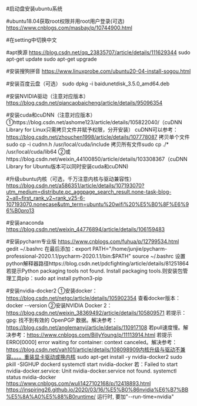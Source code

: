 #启动盘安装ubuntu系统

#ubuntu18.04获取root权限并用root用户登录(可选)
https://www.cnblogs.com/masbay/p/10744900.html

#在setting中切换中文

#apt换源
https://blog.csdn.net/qq_23835707/article/details/111629344
sudo apt-get update
sudo apt-get upgrade

#安装搜狗拼音
https://www.linuxprobe.com/ubuntu20-04-install-sogou.html

#安装百度云盘（可选）
sudo dpkg -i baidunetdisk_3.5.0_amd64.deb

#安装NVIDIA驱动（注意对应版本）
https://blog.csdn.net/qiancaobaicheng/article/details/95096354

#安装cuda和cuDNN（注意对应版本）
①https://blog.csdn.net/ashome123/article/details/105822040/（cuDNN Library for Linux只需拷贝文件并赋予权限，分开安装）
cuDNN可以参考：https://blog.csdn.net/zhouchen1998/article/details/107778087
拷贝单个文件sudo cp -i cudnn.h /usr/local/cuda/include
拷贝所有文件sudo cp ./* /usr/local/cuda/lib64
②或https://blog.csdn.net/weixin_44100850/article/details/103308367（cuDNN Library for Ubuntu版本可以同时安装cuda和cuDNN)

#升级ubuntu内核（可选，千万注意内核与驱动兼容性）
https://blog.csdn.net/a586351/article/details/107193070?utm_medium=distribute.pc_aggpage_search_result.none-task-blog-2~all~first_rank_v2~rank_v25-6-107193070.nonecase&utm_term=ubuntu%20wifi%20%E5%B0%8F%E6%96%B0pro13

#安装anaconda
https://blog.csdn.net/weixin_44776894/article/details/106159483

#安装pycharm专业版
https://www.cnblogs.com/fuhua/p/12799534.html
gedit ~/.bashrc
在最后添加：export PATH="/home/junjie/pycharm-professional-2020.1.1/pycharm-2020.1.1/bin:$PATH"
source ~/.bashrc
设置python解释器路径https://blog.csdn.net/pdcfighting/article/details/81251864
若提示Python packaging tools not found. Install packaging tools.则安装包管理工具pip：sudo apt install python3-pip

#安装nvidia-docker2
①安装docker：https://blog.csdn.net/netgc/article/details/105902354
	查看docker版本：docker --version
②安装NVIDIA Docker 2：https://blog.csdn.net/weixin_38369492/article/details/105809571
	若提示：gpg: 找不到有效的 OpenPGP 数据。解决参考：https://blog.csdn.net/anglemanyi/article/details/110917108
	若pull速度慢。解决参考：https://www.cnblogs.com/BillyYoung/p/11113914.html
	若提示ERRO[0000] error waiting for container: context canceled。解决参考：https://blog.csdn.net/vah101/article/details/108098909内核升级与驱动不兼容。。。。重装显卡驱动或换内核
	sudo apt-get install -y nvidia-docker2
	sudo pkill -SIGHUP dockerd
	systemctl start nvidia-docker
	若：Failed to start nvidia-docker.service: Unit nvidia-docker.service not found.
	systemctl status nvidia-docker
	https://www.cnblogs.com/wuli1427102168/p/12418893.html
	https://inspiring26.github.io/2020/03/16/%E5%B0%86nvidia%E6%B7%BB%E5%8A%A0%E5%88%B0runtime/
	运行时, 要加"--run-time=nvidia"
		
	
